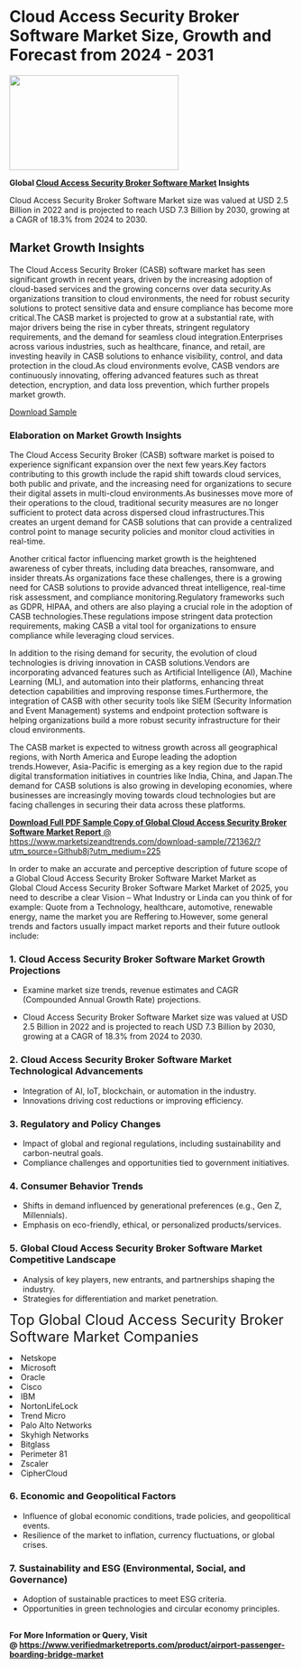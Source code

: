 <H1>Cloud Access Security Broker Software Market Size, Growth and Forecast from 2024 - 2031</H1><img class="aligncenter size-medium wp-image-584254" src="https://thirdeyenews.in/wp-content/uploads/2024/09/Global-Market-Research-300x168.jpeg" alt="" width="300" height="168" /><p><strong>Global&nbsp;<a href="https://www.marketsizeandtrends.com/download-sample/721362/?utm_source=Github8j?utm_medium=225">Cloud Access Security Broker Software Market</a> Insights</strong></p><p>Cloud Access Security Broker Software Market size was valued at USD 2.5 Billion in 2022 and is projected to reach USD 7.3 Billion by 2030, growing at a CAGR of 18.3% from 2024 to 2030.</p><p><h2>Market Growth Insights</h2> <p>The Cloud Access Security Broker (CASB) software market has seen significant growth in recent years, driven by the increasing adoption of cloud-based services and the growing concerns over data security.As organizations transition to cloud environments, the need for robust security solutions to protect sensitive data and ensure compliance has become more critical.The CASB market is projected to grow at a substantial rate, with major drivers being the rise in cyber threats, stringent regulatory requirements, and the demand for seamless cloud integration.Enterprises across various industries, such as healthcare, finance, and retail, are investing heavily in CASB solutions to enhance visibility, control, and data protection in the cloud.As cloud environments evolve, CASB vendors are continuously innovating, offering advanced features such as threat detection, encryption, and data loss prevention, which further propels market growth.</p> <p><a href="#">Download Sample</a></p> <h3>Elaboration on Market Growth Insights</h3> <p>The Cloud Access Security Broker (CASB) software market is poised to experience significant expansion over the next few years.Key factors contributing to this growth include the rapid shift towards cloud services, both public and private, and the increasing need for organizations to secure their digital assets in multi-cloud environments.As businesses move more of their operations to the cloud, traditional security measures are no longer sufficient to protect data across dispersed cloud infrastructures.This creates an urgent demand for CASB solutions that can provide a centralized control point to manage security policies and monitor cloud activities in real-time.</p> <p>Another critical factor influencing market growth is the heightened awareness of cyber threats, including data breaches, ransomware, and insider threats.As organizations face these challenges, there is a growing need for CASB solutions to provide advanced threat intelligence, real-time risk assessment, and compliance monitoring.Regulatory frameworks such as GDPR, HIPAA, and others are also playing a crucial role in the adoption of CASB technologies.These regulations impose stringent data protection requirements, making CASB a vital tool for organizations to ensure compliance while leveraging cloud services.</p> <p>In addition to the rising demand for security, the evolution of cloud technologies is driving innovation in CASB solutions.Vendors are incorporating advanced features such as Artificial Intelligence (AI), Machine Learning (ML), and automation into their platforms, enhancing threat detection capabilities and improving response times.Furthermore, the integration of CASB with other security tools like SIEM (Security Information and Event Management) systems and endpoint protection software is helping organizations build a more robust security infrastructure for their cloud environments.</p> <p>The CASB market is expected to witness growth across all geographical regions, with North America and Europe leading the adoption trends.However, Asia-Pacific is emerging as a key region due to the rapid digital transformation initiatives in countries like India, China, and Japan.The demand for CASB solutions is also growing in developing economies, where businesses are increasingly moving towards cloud technologies but are facing challenges in securing their data across these platforms.</p> <p><a href="#"></p><p><span class=""><strong>Download Full PDF Sample Copy of Global Cloud Access Security Broker Software Market Report</strong> @ <a href="https://www.marketsizeandtrends.com/download-sample/721362/?utm_source=Github8j?utm_medium=225" target="_blank">https://www.marketsizeandtrends.com/download-sample/721362/?utm_source=Github8j?utm_medium=225</a></span></p><p>In order to make an accurate and perceptive description of future scope of a Global&nbsp;Cloud Access Security Broker Software Market Market as Global&nbsp;Cloud Access Security Broker Software Market Market of 2025, you need to describe a clear Vision &ndash; What Industry or Linda can you think of for example: Quote from a Technology, healthcare, automotive, renewable energy, name the market you are Reffering to.However, some general trends and factors usually impact market reports and their future outlook include:</p><h3>1.&nbsp;<strong>Cloud Access Security Broker Software Market Growth Projections</strong></h3><ul><li>Examine market size trends, revenue estimates and CAGR (Compounded Annual Growth Rate) projections.</li><li><p>Cloud Access Security Broker Software Market size was valued at USD 2.5 Billion in 2022 and is projected to reach USD 7.3 Billion by 2030, growing at a CAGR of 18.3% from 2024 to 2030.</p></li></ul><h3>2.&nbsp;<strong>Cloud Access Security Broker Software Market Technological Advancements</strong></h3><ul><li>Integration of AI, IoT, blockchain, or automation in the industry.</li><li>Innovations driving cost reductions or improving efficiency.</li></ul><h3>3.&nbsp;<strong>Regulatory and Policy Changes</strong></h3><ul><li>Impact of global and regional regulations, including sustainability and carbon-neutral goals.</li><li>Compliance challenges and opportunities tied to government initiatives.</li></ul><h3>4.&nbsp;<strong>Consumer Behavior Trends</strong></h3><ul><li>Shifts in demand influenced by generational preferences (e.g., Gen Z, Millennials).</li><li>Emphasis on eco-friendly, ethical, or personalized products/services.</li></ul><h3>5.&nbsp;<strong>Global Cloud Access Security Broker Software Market Competitive Landscape</strong></h3><ul><li>Analysis of key players, new entrants, and partnerships shaping the industry.</li><li>Strategies for differentiation and market penetration.</li></ul><p data-pm-slice="1 1 []"><span style="color: inherit; font-family: inherit; font-size: 25px;">Top Global Cloud Access Security Broker Software Market Companies</span></p><div class="" data-test-id=""><p><li>Netskope</li><li> Microsoft</li><li> Oracle</li><li> Cisco</li><li> IBM</li><li> NortonLifeLock</li><li> Trend Micro</li><li> Palo Alto Networks</li><li> Skyhigh Networks</li><li> Bitglass</li><li> Perimeter 81</li><li> Zscaler</li><li> CipherCloud</li></p></div><h3>6.&nbsp;<strong>Economic and Geopolitical Factors</strong></h3><ul><li>Influence of global economic conditions, trade policies, and geopolitical events.</li><li>Resilience of the market to inflation, currency fluctuations, or global crises.</li></ul><h3>7.&nbsp;<strong>Sustainability and ESG (Environmental, Social, and Governance)</strong></h3><ul><li>Adoption of sustainable practices to meet ESG criteria.</li><li>Opportunities in green technologies and circular economy principles.</li></ul><h2><strong style="font-size: 14px;">For More Information or Query, Visit @&nbsp;</strong><a style="background-color: #ffffff; font-size: 14px;" href="https://www.marketsizeandtrends.com/report/cloud-access-security-broker-software-market/" target="_blank">https://www.verifiedmarketreports.com/product/airport-passenger-boarding-bridge-market</a></h2>